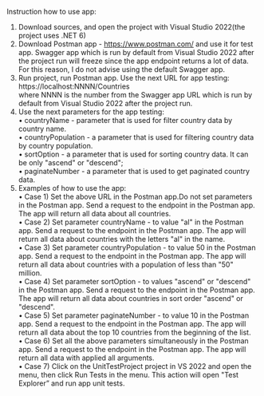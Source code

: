 Instruction how to use app:    
1.	Download sources, and open the project with Visual Studio 2022(the project uses .NET 6)  
2.	Download Postman app - https://www.postman.com/ and use it for test app. Swagger app which is run by default from Visual Studio 2022 after the project run will freeze since the app endpoint returns a lot of data. For this reason, I do not advise using the default Swagger app.  
3.	Run project, run Postman app. Use the next URL for app testing: https://localhost:NNNN/Countries   
where NNNN is the number from the Swagger app URL which is run by default from Visual Studio 2022 after the project run.  
4.	Use the next parameters for the app testing:  
•	countryName - parameter that is used for filter country data by country name.    
•	countryPopulation - a parameter that is used for filtering country data by country population.    
•	sortOption - a parameter that is used for sorting country data. It can be only "ascend" or "descend";    
•	paginateNumber - a parameter that is used to get paginated country data.    
5.	Examples of how to use the app:    
•	Case 1) Set the above URL in the Postman app.Do not set parameters in the Postman app. Send a request to the endpoint in the Postman app. The app will return all data about all countries.  
•	Case 2) Set parameter countryName - to value "al" in the Postman app. Send a request to the endpoint in the Postman app. The app will return all data about countries with the letters "al" in the name.  
•	Case 3) Set parameter countryPopulation   - to value 50 in the Postman app.  Send a request to the endpoint in the Postman app. The app will return all data about countries with a population of less than "50" million.  
•	Case 4) Set parameter sortOption - to values "ascend" or "descend" in the Postman app.  Send a request to the endpoint in the Postman app. The app will return all data about countries in sort order "ascend" or "descend".  
•	Case 5) Set parameter paginateNumber - to value 10 in the Postman app.  Send a request to the endpoint in the Postman app. The app will return all data about the top 10 countries from the beginning of the list.  
•	Case 6) Set all the above parameters simultaneously in the Postman app.  Send a request to the endpoint in the Postman app. The app will return all data with applied all arguments.  
•	Case 7) Click on the UnitTestProject project in VS 2022 and open the menu, then click Run Tests in the menu. This action will open "Test Explorer” and run app unit tests.  
